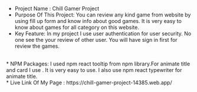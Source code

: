* Project Name : Chill Gamer Project </br>
* Purpose Of This Project: You can review any kind game  from website by using fill up form  and know info about good games. It is very easy to know about games for all category on this website. </br>  
* Key Feature: In my project I use user authentication for user security. No one see the your review  of other user. You will have sign in first for review the games.
</br>
* NPM Packages: I used npm react tooltip  from npm library.For animate title and card I use . It is very easy to use. I also use npm react typewriter for animate title. </br>  
* Live Link Of My Page : https://chill-gamer-project-14385.web.app/